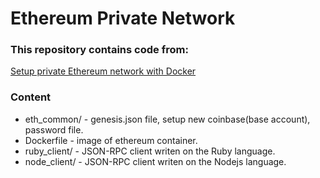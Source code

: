 # Ethereum Private Network

### This repository contains code from:

[Setup private Ethereum network with Docker](https://gist.github.com/fishbullet/04fcc4f7af90ee9fa6f9de0b0aa325ab)

### Content

* eth_common/ - genesis.json file, setup new coinbase(base account), password file.
* Dockerfile - image of ethereum container.
* ruby_client/ - JSON-RPC client writen on the Ruby language.
* node_client/ - JSON-RPC client writen on the Nodejs language.


